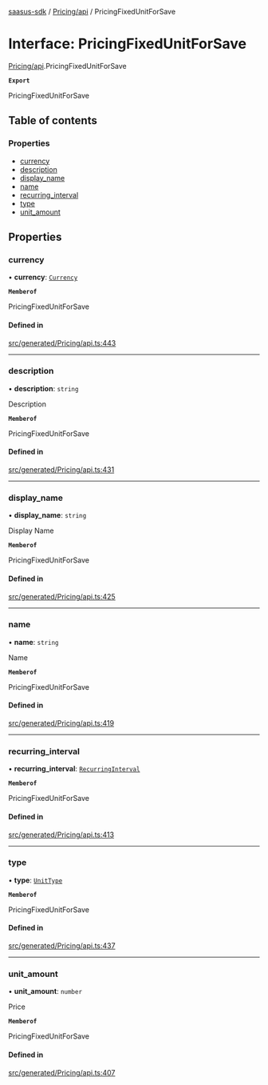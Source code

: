 [saasus-sdk](../README.md) / [Pricing/api](../modules/Pricing_api.md) / PricingFixedUnitForSave

# Interface: PricingFixedUnitForSave

[Pricing/api](../modules/Pricing_api.md).PricingFixedUnitForSave

**`Export`**

PricingFixedUnitForSave

## Table of contents

### Properties

- [currency](Pricing_api.PricingFixedUnitForSave.md#currency)
- [description](Pricing_api.PricingFixedUnitForSave.md#description)
- [display\_name](Pricing_api.PricingFixedUnitForSave.md#display_name)
- [name](Pricing_api.PricingFixedUnitForSave.md#name)
- [recurring\_interval](Pricing_api.PricingFixedUnitForSave.md#recurring_interval)
- [type](Pricing_api.PricingFixedUnitForSave.md#type)
- [unit\_amount](Pricing_api.PricingFixedUnitForSave.md#unit_amount)

## Properties

### currency

• **currency**: [`Currency`](../enums/Pricing_api.Currency.md)

**`Memberof`**

PricingFixedUnitForSave

#### Defined in

[src/generated/Pricing/api.ts:443](https://github.com/saasus-platform/saasus-sdk-javascript/blob/6b95732/src/generated/Pricing/api.ts#L443)

___

### description

• **description**: `string`

Description

**`Memberof`**

PricingFixedUnitForSave

#### Defined in

[src/generated/Pricing/api.ts:431](https://github.com/saasus-platform/saasus-sdk-javascript/blob/6b95732/src/generated/Pricing/api.ts#L431)

___

### display\_name

• **display\_name**: `string`

Display Name

**`Memberof`**

PricingFixedUnitForSave

#### Defined in

[src/generated/Pricing/api.ts:425](https://github.com/saasus-platform/saasus-sdk-javascript/blob/6b95732/src/generated/Pricing/api.ts#L425)

___

### name

• **name**: `string`

Name

**`Memberof`**

PricingFixedUnitForSave

#### Defined in

[src/generated/Pricing/api.ts:419](https://github.com/saasus-platform/saasus-sdk-javascript/blob/6b95732/src/generated/Pricing/api.ts#L419)

___

### recurring\_interval

• **recurring\_interval**: [`RecurringInterval`](../enums/Pricing_api.RecurringInterval.md)

**`Memberof`**

PricingFixedUnitForSave

#### Defined in

[src/generated/Pricing/api.ts:413](https://github.com/saasus-platform/saasus-sdk-javascript/blob/6b95732/src/generated/Pricing/api.ts#L413)

___

### type

• **type**: [`UnitType`](../enums/Pricing_api.UnitType.md)

**`Memberof`**

PricingFixedUnitForSave

#### Defined in

[src/generated/Pricing/api.ts:437](https://github.com/saasus-platform/saasus-sdk-javascript/blob/6b95732/src/generated/Pricing/api.ts#L437)

___

### unit\_amount

• **unit\_amount**: `number`

Price

**`Memberof`**

PricingFixedUnitForSave

#### Defined in

[src/generated/Pricing/api.ts:407](https://github.com/saasus-platform/saasus-sdk-javascript/blob/6b95732/src/generated/Pricing/api.ts#L407)
